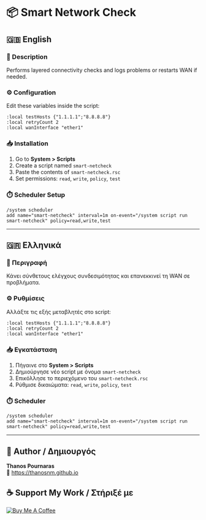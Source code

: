 # 📦 Smart Network Check

## 🇬🇧 English

### 📝 Description

Performs layered connectivity checks and logs problems or restarts WAN if needed.

### ⚙️ Configuration

Edit these variables inside the script:

```rsc
:local testHosts {"1.1.1.1";"8.8.8.8"}
:local retryCount 2
:local wanInterface "ether1"
```

### 📥 Installation

1. Go to **System > Scripts**
2. Create a script named `smart-netcheck`
3. Paste the contents of `smart-netcheck.rsc`
4. Set permissions: `read`, `write`, `policy`, `test`

### ⏱️ Scheduler Setup

```rsc
/system scheduler
add name="smart-netcheck" interval=1m on-event="/system script run smart-netcheck" policy=read,write,test
```

---

## 🇬🇷 Ελληνικά

### 📝 Περιγραφή

Κάνει σύνθετους ελέγχους συνδεσιμότητας και επανεκκινεί τη WAN σε προβλήματα.

### ⚙️ Ρυθμίσεις

Αλλάξτε τις εξής μεταβλητές στο script:

```rsc
:local testHosts {"1.1.1.1";"8.8.8.8"}
:local retryCount 2
:local wanInterface "ether1"
```

### 📥 Εγκατάσταση

1. Πήγαινε στο **System > Scripts**
2. Δημιούργησε νέο script με όνομα `smart-netcheck`
3. Επικόλλησε το περιεχόμενο του `smart-netcheck.rsc`
4. Ρύθμισε δικαιώματα: `read`, `write`, `policy`, `test`

### ⏱️ Scheduler

```rsc
/system scheduler
add name="smart-netcheck" interval=1m on-event="/system script run smart-netcheck" policy=read,write,test
```

---

## 👤 Author / Δημιουργός

**Thanos Pournaras**  
🔗 https://thanosnm.github.io

## ☕ Support My Work / Στήριξέ με

[![Buy Me A Coffee](https://img.buymeacoffee.com/button-api/?text=Buy%20me%20a%20coffee&emoji=☕&slug=pournarasaa&button_colour=FFDD00&font_colour=000000&font_family=Arial&outline_colour=000000&coffee_colour=ffffff)](https://buymeacoffee.com/pournarasaa)